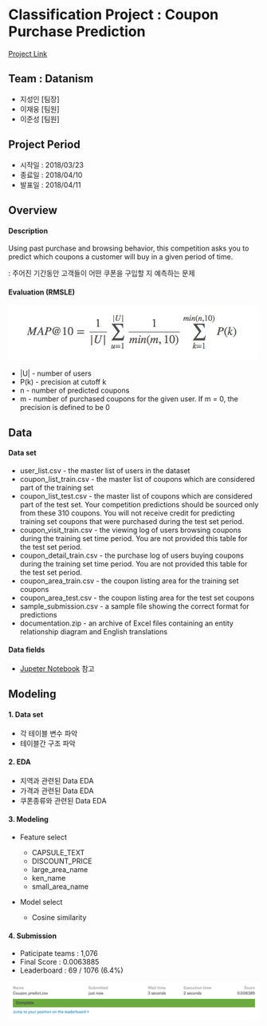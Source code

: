 # Classification Project : Coupon Purchase Prediction
[Project Link](https://github.com/Anylee2142/dss7-coupon/blob/master/Presentation/presentation_datanism.ipynb)


## Team : Datanism
- 지성인 [팀장]
- 이재웅 [팀원]
- 이준성 [팀원]


## Project Period
- 시작일 : 2018/03/23
- 종료일 : 2018/04/10
- 발표일 : 2018/04/11


## Overview

#### Description

Using past purchase and browsing behavior, this competition asks you to predict which coupons a customer will buy in a given period of time.


:  주어진 기간동안 고객들이 어떤 쿠폰을 구입할 지 예측하는 문제


#### Evaluation (RMSLE)
<img src="img/MAP.png" width="500">

- |U| - number of users
- P(k) - precision at cutoff k
- n - number of predicted coupons
- m - number of purchased coupons for the given user. If m = 0, the precision is defined to be 0


## Data

#### Data set
- user_list.csv - the master list of users in the dataset
- coupon_list_train.csv - the master list of coupons which are considered part of the training set
- coupon_list_test.csv - the master list of coupons which are considered part of the test set. Your competition predictions should be sourced only from these 310 coupons. You will not receive credit for predicting training set coupons that were purchased during the test set period.
- coupon_visit_train.csv - the viewing log of users browsing coupons during the training set time period. You are not provided this table for the test set period.
- coupon_detail_train.csv - the purchase log of users buying coupons during the training set time period. You are not provided this table for the test set period.
- coupon_area_train.csv - the coupon listing area for the training set coupons
- coupon_area_test.csv - the coupon listing area for the test set coupons
- sample_submission.csv - a sample file showing the correct format for predictions
- documentation.zip - an archive of Excel files containing an entity relationship diagram and English translations


#### Data fields
- [Jupeter Notebook](https://github.com/Anylee2142/dss7-coupon/blob/master/Presentation/presentation_datanism.ipynb) 참고


## Modeling


#### 1. Data set
- 각 테이블 변수 파악
- 테이블간 구조 파악


#### 2. EDA
- 지역과 관련된 Data EDA
- 가격과 관련된 Data EDA
- 쿠폰종류와 관련된 Data EDA


#### 3. Modeling

- Feature select
  - CAPSULE_TEXT
  - DISCOUNT_PRICE
  - large_area_name
  - ken_name
  - small_area_name

- Model select
  - Cosine similarity


#### 4. Submission
- Paticipate teams : 1,076
- Final Score : 0.0063885
- Leaderboard : 69 / 1076 (6.4%)

<img src="img/submission.png" width="700">
